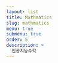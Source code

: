 ```yaml
---
layout: list
title: Mathmatics
slug: mathmatics
menu: true
submenu: true
order: 5
description: >
  인공지능수학  
---
```

